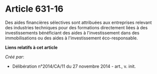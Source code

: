 # Article 631-16

Des aides financières sélectives sont attribuées aux entreprises relevant des industries techniques pour des formations
directement liées à des investissements bénéficiant des aides à l'investissement dans des immobilisations ou des aides à
l'investissement éco-responsable.

**Liens relatifs à cet article**

_Créé par_:

  - Délibération n°2014/CA/11 du 27 novembre 2014 - art., v. init.
